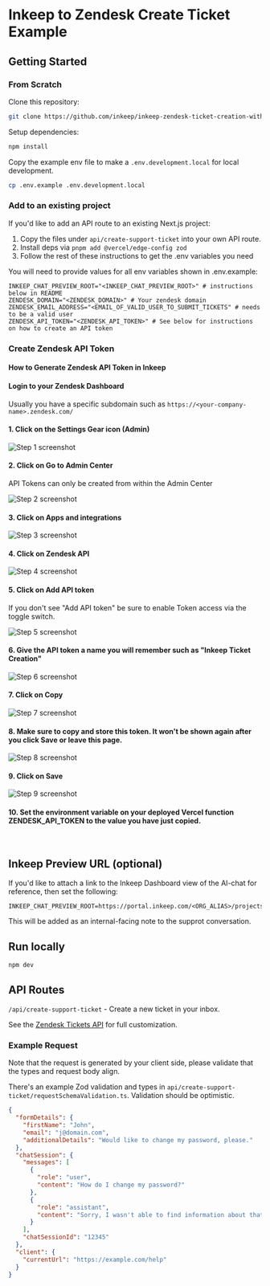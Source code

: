 # Inkeep to Zendesk Create Ticket Example

## Getting Started

### From Scratch
Clone this repository:

```bash
git clone https://github.com/inkeep/inkeep-zendesk-ticket-creation-with-vercel
```

Setup dependencies:

```bash
npm install
```

Copy the example env file to make a `.env.development.local` for local development.

```bash
cp .env.example .env.development.local
```

### Add to an existing project

If you'd like to add an API route to an existing Next.js project:
1. Copy the files under `api/create-support-ticket` into your own API route.
2. Install deps via `pnpm add @vercel/edge-config zod`
3. Follow the rest of these instructions to get the .env variables you need

You will need to provide values for all env variables shown in .env.example:

```
INKEEP_CHAT_PREVIEW_ROOT="<INKEEP_CHAT_PREVIEW_ROOT>" # instructions below in README
ZENDESK_DOMAIN="<ZENDESK_DOMAIN>" # Your zendesk domain
ZENDESK_EMAIL_ADDRESS="<EMAIL_OF_VALID_USER_TO_SUBMIT_TICKETS" # needs to be a valid user
ZENDESK_API_TOKEN="<ZENDESK_API_TOKEN>" # See below for instructions on how to create an API token
```

### Create Zendesk API Token

#### How to Generate Zendesk API Token in Inkeep


#### Login to your Zendesk Dashboard
Usually you have a specific subdomain such as `https://<your-company-name>.zendesk.com/`


#### 1. Click on the Settings Gear icon (Admin)
![Step 1 screenshot](https://images.tango.us/workflows/b8be3acb-ff91-4ad0-b539-b8f5ec6a3c22/steps/b20da51d-69d4-4afc-8669-a5411a2de2ad/8cef8a63-36da-4a0d-8c85-e5975e692619.png?crop=focalpoint&fit=crop&fp-x=0.0292&fp-y=0.3881&fp-z=2.7109&w=1200&border=2%2CF4F2F7&border-radius=8%2C8%2C8%2C8&border-radius-inner=8%2C8%2C8%2C8&blend-align=bottom&blend-mode=normal&blend-x=0&blend-w=1200&blend64=aHR0cHM6Ly9pbWFnZXMudGFuZ28udXMvc3RhdGljL21hZGUtd2l0aC10YW5nby13YXRlcm1hcmstdjIucG5n&mark-x=10&mark-y=326&m64=aHR0cHM6Ly9pbWFnZXMudGFuZ28udXMvc3RhdGljL2JsYW5rLnBuZz9tYXNrPWNvcm5lcnMmYm9yZGVyPTYlMkNGRjc0NDImdz0xNzAmaD0xNTAmZml0PWNyb3AmY29ybmVyLXJhZGl1cz0xMA%3D%3D)


#### 2. Click on Go to Admin Center

API Tokens can only be created from within the Admin Center

![Step 2 screenshot](https://images.tango.us/workflows/b8be3acb-ff91-4ad0-b539-b8f5ec6a3c22/steps/12fab057-3ae6-4308-9e8d-a0fa7e8c7a0b/e8680be4-182d-4a08-aa65-aa74ededf1db.png?crop=focalpoint&fit=crop&fp-x=0.3594&fp-y=0.2095&fp-z=2.4084&w=1200&border=2%2CF4F2F7&border-radius=8%2C8%2C8%2C8&border-radius-inner=8%2C8%2C8%2C8&blend-align=bottom&blend-mode=normal&blend-x=0&blend-w=1200&blend64=aHR0cHM6Ly9pbWFnZXMudGFuZ28udXMvc3RhdGljL21hZGUtd2l0aC10YW5nby13YXRlcm1hcmstdjIucG5n&mark-x=434&mark-y=374&m64=aHR0cHM6Ly9pbWFnZXMudGFuZ28udXMvc3RhdGljL2JsYW5rLnBuZz9tYXNrPWNvcm5lcnMmYm9yZGVyPTYlMkNGRjc0NDImdz0zMzMmaD01NSZmaXQ9Y3JvcCZjb3JuZXItcmFkaXVzPTEw)


#### 3. Click on Apps and integrations
![Step 3 screenshot](https://images.tango.us/workflows/b8be3acb-ff91-4ad0-b539-b8f5ec6a3c22/steps/4ece5c1b-4d74-4464-a453-14d129239004/78317b76-bfce-41a0-bd15-3aa39709ae3a.png?crop=focalpoint&fit=crop&fp-x=0.1010&fp-y=0.5695&fp-z=2.0167&w=1200&border=2%2CF4F2F7&border-radius=8%2C8%2C8%2C8&border-radius-inner=8%2C8%2C8%2C8&blend-align=bottom&blend-mode=normal&blend-x=0&blend-w=1200&blend64=aHR0cHM6Ly9pbWFnZXMudGFuZ28udXMvc3RhdGljL21hZGUtd2l0aC10YW5nby13YXRlcm1hcmstdjIucG5n&mark-x=7&mark-y=346&m64=aHR0cHM6Ly9pbWFnZXMudGFuZ28udXMvc3RhdGljL2JsYW5rLnBuZz9tYXNrPWNvcm5lcnMmYm9yZGVyPTYlMkNGRjc0NDImdz00NzQmaD0xMTImZml0PWNyb3AmY29ybmVyLXJhZGl1cz0xMA%3D%3D)


#### 4. Click on Zendesk API
![Step 4 screenshot](https://images.tango.us/workflows/b8be3acb-ff91-4ad0-b539-b8f5ec6a3c22/steps/581eed33-787b-4977-b5b6-819062dcfeab/586ac00e-91f1-40be-8faf-e4154b08b300.png?crop=focalpoint&fit=crop&fp-x=0.1075&fp-y=0.7153&fp-z=2.2738&w=1200&border=2%2CF4F2F7&border-radius=8%2C8%2C8%2C8&border-radius-inner=8%2C8%2C8%2C8&blend-align=bottom&blend-mode=normal&blend-x=0&blend-w=1200&blend64=aHR0cHM6Ly9pbWFnZXMudGFuZ28udXMvc3RhdGljL21hZGUtd2l0aC10YW5nby13YXRlcm1hcmstdjIucG5n&mark-x=103&mark-y=362&m64=aHR0cHM6Ly9pbWFnZXMudGFuZ28udXMvc3RhdGljL2JsYW5rLnBuZz9tYXNrPWNvcm5lcnMmYm9yZGVyPTYlMkNGRjc0NDImdz0zODEmaD04MCZmaXQ9Y3JvcCZjb3JuZXItcmFkaXVzPTEw)


#### 5. Click on Add API token

If you don't see "Add API token" be sure to enable Token access via the toggle switch.

![Step 5 screenshot](https://images.tango.us/workflows/b8be3acb-ff91-4ad0-b539-b8f5ec6a3c22/steps/302a38bd-cde7-4821-993f-a958468cb78a/4b90a039-812c-4218-96f6-bfeab0d41d4c.png?crop=focalpoint&fit=crop&fp-x=0.8848&fp-y=0.5006&fp-z=2.8908&w=1200&border=2%2CF4F2F7&border-radius=8%2C8%2C8%2C8&border-radius-inner=8%2C8%2C8%2C8&blend-align=bottom&blend-mode=normal&blend-x=0&blend-w=1200&blend64=aHR0cHM6Ly9pbWFnZXMudGFuZ28udXMvc3RhdGljL21hZGUtd2l0aC10YW5nby13YXRlcm1hcmstdjIucG5n&mark-x=609&mark-y=348&m64=aHR0cHM6Ly9pbWFnZXMudGFuZ28udXMvc3RhdGljL2JsYW5rLnBuZz9tYXNrPWNvcm5lcnMmYm9yZGVyPTYlMkNGRjc0NDImdz0zODQmaD0xMDcmZml0PWNyb3AmY29ybmVyLXJhZGl1cz0xMA%3D%3D)


#### 6. Give the API token a name you will remember such as "Inkeep Ticket Creation"
![Step 6 screenshot](https://images.tango.us/workflows/b8be3acb-ff91-4ad0-b539-b8f5ec6a3c22/steps/7f4c1a24-ec87-4967-9f1d-5dcf7cae713e/ba7a2fbd-46e5-4ed4-978d-e63462c50213.png?crop=focalpoint&fit=crop&fp-x=0.5952&fp-y=0.5936&fp-z=1.3925&w=1200&border=2%2CF4F2F7&border-radius=8%2C8%2C8%2C8&border-radius-inner=8%2C8%2C8%2C8&blend-align=bottom&blend-mode=normal&blend-x=0&blend-w=1200&blend64=aHR0cHM6Ly9pbWFnZXMudGFuZ28udXMvc3RhdGljL21hZGUtd2l0aC10YW5nby13YXRlcm1hcmstdjIucG5n&mark-x=76&mark-y=371&m64=aHR0cHM6Ly9pbWFnZXMudGFuZ28udXMvc3RhdGljL2JsYW5rLnBuZz9tYXNrPWNvcm5lcnMmYm9yZGVyPTYlMkNGRjc0NDImdz0xMDQ3Jmg9NjImZml0PWNyb3AmY29ybmVyLXJhZGl1cz0xMA%3D%3D)


#### 7. Click on Copy
![Step 7 screenshot](https://images.tango.us/workflows/b8be3acb-ff91-4ad0-b539-b8f5ec6a3c22/steps/cbe02d75-8980-4cb1-8b70-61104bc64c35/19732f6d-d979-46e7-a189-f62210a34790.png?crop=focalpoint&fit=crop&fp-x=0.5000&fp-y=0.5000&w=1200&border=2%2CF4F2F7&border-radius=8%2C8%2C8%2C8&border-radius-inner=8%2C8%2C8%2C8&blend-align=bottom&blend-mode=normal&blend-x=0&blend-w=1200&blend64=aHR0cHM6Ly9pbWFnZXMudGFuZ28udXMvc3RhdGljL21hZGUtd2l0aC10YW5nby13YXRlcm1hcmstdjIucG5n&mark-x=1001&mark-y=566&m64=aHR0cHM6Ly9pbWFnZXMudGFuZ28udXMvc3RhdGljL2JsYW5rLnBuZz9tYXNrPWNvcm5lcnMmYm9yZGVyPTQlMkNGRjc0NDImdz04OSZoPTQ0JmZpdD1jcm9wJmNvcm5lci1yYWRpdXM9MTA%3D)


#### 8. Make sure to copy and store this token. It won't be shown again after you click Save or leave this page.
![Step 8 screenshot](https://images.tango.us/workflows/b8be3acb-ff91-4ad0-b539-b8f5ec6a3c22/steps/ac3127b3-3278-41ef-95ba-4c8e4e8eb0b2/82ed5d4d-2179-41df-bebe-af2fa8736506.png?crop=focalpoint&fit=crop&fp-x=0.5561&fp-y=0.7755&fp-z=1.4300&w=1200&border=2%2CF4F2F7&border-radius=8%2C8%2C8%2C8&border-radius-inner=8%2C8%2C8%2C8&blend-align=bottom&blend-mode=normal&blend-x=0&blend-w=1200&blend64=aHR0cHM6Ly9pbWFnZXMudGFuZ28udXMvc3RhdGljL21hZGUtd2l0aC10YW5nby13YXRlcm1hcmstdjIucG5n&mark-x=162&mark-y=529&m64=aHR0cHM6Ly9pbWFnZXMudGFuZ28udXMvc3RhdGljL2JsYW5rLnBuZz9tYXNrPWNvcm5lcnMmYm9yZGVyPTYlMkNGRjc0NDImdz04NzYmaD0zMyZmaXQ9Y3JvcCZjb3JuZXItcmFkaXVzPTEw)


#### 9. Click on Save
![Step 9 screenshot](https://images.tango.us/workflows/b8be3acb-ff91-4ad0-b539-b8f5ec6a3c22/steps/5dde2a83-c258-4212-aab2-ef3d92d70b67/54efcbad-ac46-48f3-8c32-9f31979c565b.png?crop=focalpoint&fit=crop&fp-x=0.8721&fp-y=0.8588&fp-z=4.0000&w=1200&border=2%2CF4F2F7&border-radius=8%2C8%2C8%2C8&border-radius-inner=8%2C8%2C8%2C8&blend-align=bottom&blend-mode=normal&blend-x=0&blend-w=1200&blend64=aHR0cHM6Ly9pbWFnZXMudGFuZ28udXMvc3RhdGljL21hZGUtd2l0aC10YW5nby13YXRlcm1hcmstdjIucG5n&mark-x=425&mark-y=313&m64=aHR0cHM6Ly9pbWFnZXMudGFuZ28udXMvc3RhdGljL2JsYW5rLnBuZz9tYXNrPWNvcm5lcnMmYm9yZGVyPTYlMkNGRjc0NDImdz0zNTAmaD0xNzcmZml0PWNyb3AmY29ybmVyLXJhZGl1cz0xMA%3D%3D)


#### 10. Set the environment variable on your deployed Vercel function ZENDESK_API_TOKEN to the value you have just copied.

<br/>


## Inkeep Preview URL (optional)
If you'd like to attach a link to the Inkeep Dashboard view of the AI-chat for reference, then set the following:
```
INKEEP_CHAT_PREVIEW_ROOT=https://portal.inkeep.com/<ORG_ALIAS>/projects/<PROJECT_ID>/chat/sandbox
```
This will be added as an internal-facing note to the supprot conversation.

## Run locally
```
npm dev
```

## API Routes
`/api/create-support-ticket` - Create a new ticket in your inbox.

See the [Zendesk Tickets API](https://developer.zendesk.com/api-reference/ticketing/introduction/) for full customization.


### Example Request

Note that the request is generated by your client side, please validate that the types and request body align. 

There's an example Zod validation and types in `api/create-support-ticket/requestSchemaValidation.ts`. Validation should be optimistic.

```JSON
{
  "formDetails": {
    "firstName": "John",
    "email": "j@domain.com",
    "additionalDetails": "Would like to change my password, please."
  },
  "chatSession": {
    "messages": [
      {
        "role": "user",
        "content": "How do I change my password?"
      },
      {
        "role": "assistant",
        "content": "Sorry, I wasn't able to find information about that. Please reach out to support."
      }
    ],
    "chatSessionId": "12345"
  },
  "client": {
    "currentUrl": "https://example.com/help"
  }
}
```
